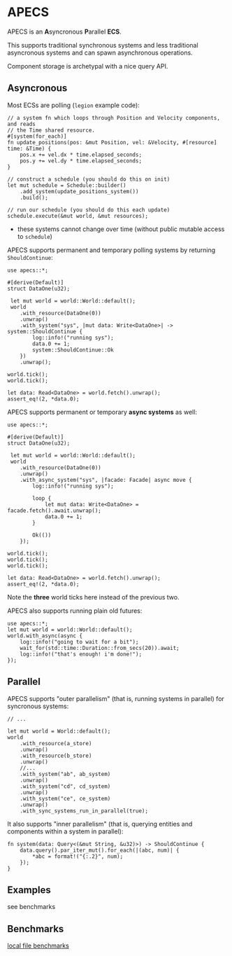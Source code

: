 # APECS

APECS is an **A**syncronous **P**arallel **ECS**.

This supports traditional synchronous systems and less traditional asyncronous
systems and can spawn asynchronous operations.

Component storage is archetypal with a nice query API.

## Asyncronous

Most ECSs are polling (`legion` example code):

```rust,ignore
// a system fn which loops through Position and Velocity components, and reads
// the Time shared resource.
#[system(for_each)]
fn update_positions(pos: &mut Position, vel: &Velocity, #[resource] time: &Time) {
    pos.x += vel.dx * time.elapsed_seconds;
    pos.y += vel.dy * time.elapsed_seconds;
}

// construct a schedule (you should do this on init)
let mut schedule = Schedule::builder()
    .add_system(update_positions_system())
    .build();

// run our schedule (you should do this each update)
schedule.execute(&mut world, &mut resources);
```

* these systems cannot change over time (without public mutable access to `schedule`)

APECS supports permanent and temporary polling systems by returning `ShouldContinue`:
```rust,ignore
use apecs::*;

#[derive(Default)]
struct DataOne(u32);

 let mut world = world::World::default();
 world
    .with_resource(DataOne(0))
    .unwrap()
    .with_system("sys", |mut data: Write<DataOne>| -> system::ShouldContinue {
        log::info!("running sys");
        data.0 += 1;
        system::ShouldContinue::Ok
    })
    .unwrap();

world.tick();
world.tick();

let data: Read<DataOne> = world.fetch().unwrap();
assert_eq!(2, *data.0);
```

APECS supports permanent or temporary **async systems** as well:
```rust,ignore
use apecs::*;

#[derive(Default)]
struct DataOne(u32);

 let mut world = world::World::default();
 world
    .with_resource(DataOne(0))
    .unwrap()
    .with_async_system("sys", |facade: Facade| async move {
        log::info!("running sys");

        loop {
            let mut data: Write<DataOne> = facade.fetch().await.unwrap();
            data.0 += 1;
        }

        Ok(())
    });

world.tick();
world.tick();
world.tick();

let data: Read<DataOne> = world.fetch().unwrap();
assert_eq!(2, *data.0);
```

Note the **three** world ticks here instead of the previous two.

APECS also supports running plain old futures:
```rust,ignore
use apecs::*;
let mut world = world::World::default();
world.with_async(async {
    log::info!("going to wait for a bit");
    wait_for(std::time::Duration::from_secs(20)).await;
    log::info!("that's enough! i'm done!");
});
```

## Parallel

APECS supports "outer parallelism" (that is, running systems in parallel) for syncronous systems:
```rust,ignore
// ...

let mut world = World::default();
world
    .with_resource(a_store)
    .unwrap()
    .with_resource(b_store)
    .unwrap()
    //...
    .with_system("ab", ab_system)
    .unwrap()
    .with_system("cd", cd_system)
    .unwrap()
    .with_system("ce", ce_system)
    .unwrap()
    .with_sync_systems_run_in_parallel(true);
```

It also supports "inner parallelism" (that is, querying entities and components within a system in parallel):
```rust,ignore
fn system(data: Query<(&mut String, &u32)>) -> ShouldContinue {
    data.query().par_iter_mut().for_each(|(abc, num)| {
        *abc = format!("{:.2}", num);
    });
}
```

## Examples

see benchmarks

## Benchmarks

[local file benchmarks](file:///Users/schell/code/apecs/target/criterion/report/index.html)
